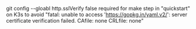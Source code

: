 git config --gloabl http.sslVerify false
required for make step in "quickstart" on K3s to avoid
"fatal: unable to access 'https://gopkg.in/yaml.v2/': server certificate verification failed. CAfile: none CRLfile: none"

